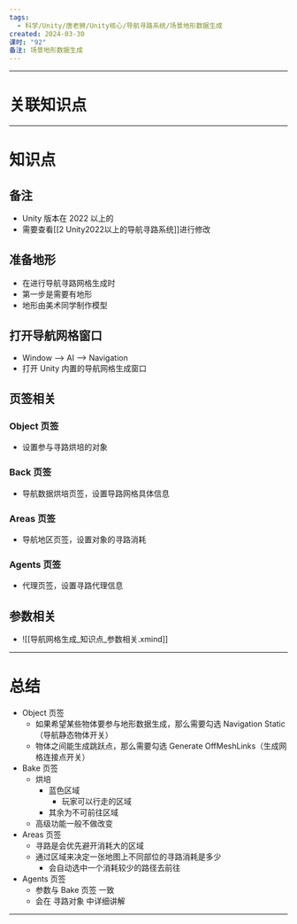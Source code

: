 ```yaml
---
tags:
  - 科学/Unity/唐老狮/Unity核心/导航寻路系统/场景地形数据生成
created: 2024-03-30
课时: "92"
备注: 场景地形数据生成
---
```


---
# 关联知识点



---
# 知识点

## 备注

- Unity 版本在 2022 以上的
- 需要查看[[2 Unity2022以上的导航寻路系统]]进行修改
## 准备地形

- 在进行导航寻路网格生成时
- 第一步是需要有地形
- 地形由美术同学制作模型
## 打开导航网格窗口

- Window ——> AI ——> Navigation
- 打开 Unity 内置的导航网格生成窗口
## 页签相关

### Object 页签

- 设置参与寻路烘培的对象
### Back 页签

- 导航数据烘培页签，设置导路网格具体信息
### Areas 页签

- 导航地区页签，设置对象的寻路消耗
### Agents 页签

- 代理页签，设置寻路代理信息
## 参数相关

- ![[导航网格生成_知识点_参数相关.xmind]]

---
# 总结

- Object 页签
	- 如果希望某些物体要参与地形数据生成，那么需要勾选 Navigation Static（导航静态物体开关）
	- 物体之间能生成跳跃点，那么需要勾选 Generate OffMeshLinks（生成网格连接点开关）
- Bake 页签
	- 烘培
		- 蓝色区域
			- 玩家可以行走的区域
		- 其余为不可前往区域
	- 高级功能一般不做改变
- Areas 页签
	- 寻路是会优先避开消耗大的区域
	- 通过区域来决定一张地图上不同部位的寻路消耗是多少
		- 会自动选中一个消耗较少的路径去前往
- Agents 页签
	- 参数与 Bake 页签 一致
	- 会在 寻路对象 中详细讲解

---
